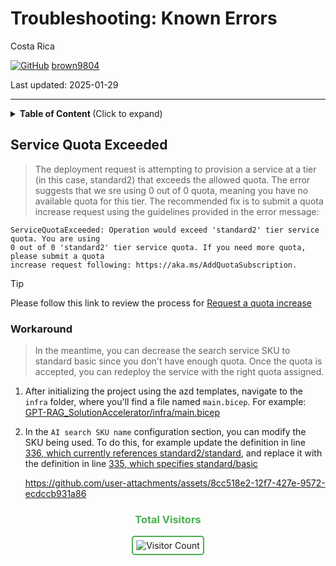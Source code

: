 # Troubleshooting: Known Errors 

Costa Rica

[![GitHub](https://img.shields.io/badge/--181717?logo=github&logoColor=ffffff)](https://github.com/)
[brown9804](https://github.com/brown9804)

Last updated: 2025-01-29

------------------------------------------

<details>
<summary><b>Table of Content </b> (Click to expand)</summary>

- [Service Quota Exceeded](#service-quota-exceeded)

</details>

## Service Quota Exceeded

> The  deployment request is attempting to provision a service at a tier (in this case, standard2) that exceeds the allowed quota. The error suggests that we sre using 0 out of 0 quota, meaning you have no available quota for this tier. The recommended fix is to submit a quota increase request using the guidelines provided in the error message:

```
ServiceQuotaExceeded: Operation would exceed 'standard2' tier service quota. You are using  
0 out of 0 'standard2' tier service quota. If you need more quota, please submit a quota  
increase request following: https://aka.ms/AddQuotaSubscription.
```

> [!TIP]
> Please follow this link to review the process for [Request a quota increase](https://learn.microsoft.com/en-us/azure/quotas/quickstart-increase-quota-portal#request-a-quota-increase)

### Workaround 

> In the meantime, you can decrease the search service SKU to standard basic since you don't have enough quota. Once the quota is accepted, you can redeploy the service with the right quota assigned.

1. After initializing the project using the azd templates, navigate to the `infra` folder, where you'll find a file named `main.bicep`. For example: [GPT-RAG_SolutionAccelerator/infra/main.bicep](./GPT-RAG_SolutionAccelerator/infra/main.bicep)
2. In the `AI search SKU name` configuration section, you can modify the SKU being used. To do this, for example update the definition in line [336, which currently references standard2/standard](https://github.com/MicrosoftCloudEssentials-LearningHub/RAG-ChatBot-Implementation/blob/main/GPT-RAG_SolutionAccelerator/infra/main.bicep#L386), and replace it with the definition in line [335, which specifies standard/basic](https://github.com/MicrosoftCloudEssentials-LearningHub/RAG-ChatBot-Implementation/blob/main/GPT-RAG_SolutionAccelerator/infra/main.bicep#L385)

    https://github.com/user-attachments/assets/8cc518e2-12f7-427e-9572-ecdccb931a86

<div align="center">
  <h3 style="color: #4CAF50;">Total Visitors</h3>
  <img src="https://profile-counter.glitch.me/brown9804/count.svg" alt="Visitor Count" style="border: 2px solid #4CAF50; border-radius: 5px; padding: 5px;"/>
</div>
